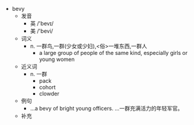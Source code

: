 - bevy
  - 发音
    - 英 /'bevɪ/
    - 美 /'bevi/
  - 词义
    - n. 一群鸟,一群(少女或少妇),<俗>一堆东西,一群人
      - a large group of people of the same kind, especially girls or young women
  - 近义词
    - n. 一群
      - pack
      - cohort
      - clowder
  - 例句
    - ...a bevy of bright young officers. ...一群充满活力的年轻军官。
  - 补充